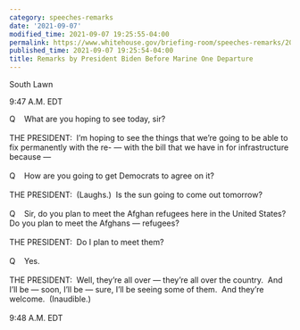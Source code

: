 ```yaml
---
category: speeches-remarks
date: '2021-09-07'
modified_time: 2021-09-07 19:25:55-04:00
permalink: https://www.whitehouse.gov/briefing-room/speeches-remarks/2021/09/07/remarks-by-president-biden-before-marine-one-departure-7/
published_time: 2021-09-07 19:25:54-04:00
title: Remarks by President Biden Before Marine One Departure
---
```

 
South Lawn

9:47 A.M. EDT

Q    What are you hoping to see today, sir?  
   
THE PRESIDENT:  I’m hoping to see the things that we’re going to be able
to fix permanently with the re- — with the bill that we have in for
infrastructure because —  
   
Q    How are you going to get Democrats to agree on it?  
   
THE PRESIDENT:  (Laughs.)  Is the sun going to come out tomorrow?     
   
Q    Sir, do you plan to meet the Afghan refugees here in the United
States?  Do you plan to meet the Afghans — refugees?  
   
THE PRESIDENT:  Do I plan to meet them?  
   
Q    Yes.  
   
THE PRESIDENT:  Well, they’re all over — they’re all over the country. 
And I’ll be — soon, I’ll be — sure, I’ll be seeing some of them.  And
they’re welcome.  (Inaudible.)   
   
9:48 A.M. EDT
